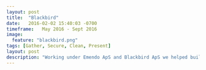 ```yaml
---
layout: post
title:  "Blackbird"
date:   2016-02-02 15:40:03 -0700
timeframe:   May 2016 - Sept 2016
image:
  feature: "blackbird.png"
tags: [Gather, Secure, Clean, Present]
layout: post
description: "Working under Emendo ApS and Blackbird ApS we helped build out the cloud infrastructure for an internet of things sensor company.  They create cell network connected boxes that send data from factory sensors straight to the cloud for use anywhere on any device.  Also did very mild programming of hardware to allow use of different SIM cards."
---
```


